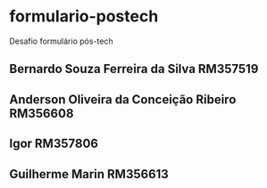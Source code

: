 # formulario-postech
 Desafio formulário pós-tech

## Bernardo Souza Ferreira da Silva RM357519
## Anderson Oliveira da Conceição Ribeiro RM356608
## Igor RM357806
## Guilherme Marin RM356613
